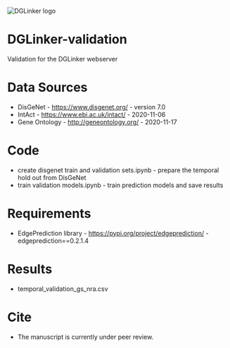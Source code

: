 
![DGLinker logo](hhttps://github.com/KHP-Informatics/DGLinker-validation/blob/master/dglinker_logo_001_small.jpg)

# DGLinker-validation
Validation for the DGLinker webserver

# Data Sources
* DisGeNet - https://www.disgenet.org/ - version 7.0
* IntAct - https://www.ebi.ac.uk/intact/ - 2020-11-06
* Gene Ontology - http://geneontology.org/ - 2020-11-17

# Code
* create disgenet train and validation sets.ipynb - prepare the temporal hold out from DisGeNet
* train validation models.ipynb - train prediction models and save results

# Requirements
* EdgePrediction library - https://pypi.org/project/edgeprediction/ - edgeprediction==0.2.1.4

# Results
* temporal_validation_gs_nra.csv

# Cite
* The manuscript is currently under peer review.